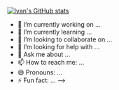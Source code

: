 [![Ivan's GitHub stats](https://github-readme-stats.vercel.app/api?username=IvanLopesGit&show_icons=true&theme=tokyonight&border_color=316dca)](https://github.com/ivanlopesgit/)

- 🔭 I’m currently working on ...
- 🌱 I’m currently learning ...
- 👯 I’m looking to collaborate on ...
- 🤔 I’m looking for help with ...
- 💬 Ask me about ...
- 📫 How to reach me: ...
- 😄 Pronouns: ...
- ⚡ Fun fact: ...
-->
